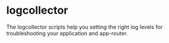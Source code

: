 # logcollector
The logcollector scripts help you setting the right log levels for troubleshooting your application and app-router. 

